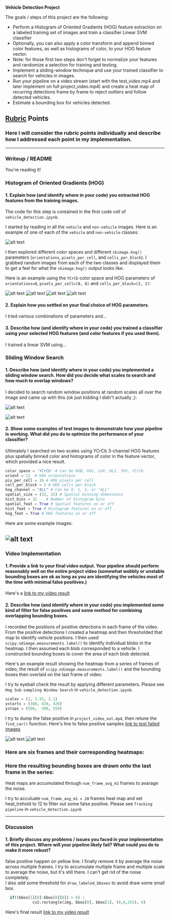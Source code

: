 

**Vehicle Detection Project**

The goals / steps of this project are the following:

* Perform a Histogram of Oriented Gradients (HOG) feature extraction on a labeled training set of images and train a classifier Linear SVM classifier
* Optionally, you can also apply a color transform and append binned color features, as well as histograms of color, to your HOG feature vector. 
* Note: for those first two steps don't forget to normalize your features and randomize a selection for training and testing.
* Implement a sliding-window technique and use your trained classifier to search for vehicles in images.
* Run your pipeline on a video stream (start with the test_video.mp4 and later implement on full project_video.mp4) and create a heat map of recurring detections frame by frame to reject outliers and follow detected vehicles.
* Estimate a bounding box for vehicles detected.

[//]: # (Image References)
[image1]: ./examples/car_not_car.png
[image2]: ./examples/HOG_example.jpg
[image3]: ./examples/sliding_windows.jpg
[image4]: ./examples/sliding_window.jpg
[image5]: ./examples/bboxes_and_heat.png
[image6]: ./examples/labels_map.png
[image7]: ./examples/output_bboxes.png
[video1]: ./project_video.mp4

[image1_0]: ./ipynb_images/car_vs_not_car.png
[image1_1]: ./ipynb_images/car_vs_not_car_hog.png
[image1_2]: ./ipynb_images/car_vs_not_car_bin_spatial_0.png
[image1_3]: ./ipynb_images/car_vs_not_car_bin_spatial_1.png
[image1_4]: ./ipynb_images/car_vs_not_car_bin_spatial_2.png


[image3_0]: ./ipynb_images/sliding_search_windows_0.png
[image3_1]: ./ipynb_images/sliding_search_windows_1.png
[image4_0]: ./ipynb_images/sliding_search_windows_2.png

[image5_0]:  ./test_failed_images/false_0.png
[image5_1]:  ./test_failed_images/false_1.png
[image5_2]:  ./test_failed_images/false_2.png
[image5_3]:  ./test_failed_images/false_3.png






## [Rubric](https://review.udacity.com/#!/rubrics/513/view) Points
### Here I will consider the rubric points individually and describe how I addressed each point in my implementation.  

---
### Writeup / README

You're reading it!

### Histogram of Oriented Gradients (HOG)

#### 1. Explain how (and identify where in your code) you extracted HOG features from the training images.

The code for this step is contained in the first code cell of `vehicle_detection.ipynb`.  

I started by reading in all the `vehicle` and `non-vehicle` images.  Here is an example of one of each of the `vehicle` and `non-vehicle` classes:

![alt text][image1_0]

I then explored different color spaces and different `skimage.hog()` parameters (`orientations`, `pixels_per_cell`, and `cells_per_block`).  I grabbed random images from each of the two classes and displayed them to get a feel for what the `skimage.hog()` output looks like.

Here is an example using the `YCrCb` color space and HOG parameters of `orientations=8`, `pixels_per_cell=(8, 8)` and `cells_per_block=(2, 2)`:


![alt text][image1_1]
![alt text][image1_2]
![alt text][image1_3]
![alt text][image1_4]

#### 2. Explain how you settled on your final choice of HOG parameters.

I tried various combinations of parameters and...

#### 3. Describe how (and identify where in your code) you trained a classifier using your selected HOG features (and color features if you used them).

I trained a linear SVM using...

### Sliding Window Search

#### 1. Describe how (and identify where in your code) you implemented a sliding window search.  How did you decide what scales to search and how much to overlap windows?

I decided to search random window positions at random scales all over the image and came up with this (ok just kidding I didn't actually ;):

![alt text][image3_0]

![alt text][image4_0]

#### 2. Show some examples of test images to demonstrate how your pipeline is working.  What did you do to optimize the performance of your classifier?

Ultimately I searched on two scales using YCrCb 3-channel HOG features plus spatially binned color and histograms of color in the feature vector, which provided a nice result. 
```python
color_space = 'YCrCb' # Can be RGB, HSV, LUV, HLS, YUV, YCrCb
orient = 11  # HOG orientations
pix_per_cell = 16 # HOG pixels per cell
cell_per_block = 2 # HOG cells per block
hog_channel = "ALL" # Can be 0, 1, 2, or "ALL"
spatial_size = (32, 32) # Spatial binning dimensions
hist_bins = 32    # Number of histogram bins
spatial_feat = True # Spatial features on or off
hist_feat = True # Histogram features on or off
hog_feat = True # HOG features on or off
```
 Here are some example images:

![alt text][image3_1]
---

### Video Implementation

#### 1. Provide a link to your final video output.  Your pipeline should perform reasonably well on the entire project video (somewhat wobbly or unstable bounding boxes are ok as long as you are identifying the vehicles most of the time with minimal false positives.)
Here's a [link to my video result](./project_video.mp4)


#### 2. Describe how (and identify where in your code) you implemented some kind of filter for false positives and some method for combining overlapping bounding boxes.

I recorded the positions of positive detections in each frame of the video.  From the positive detections I created a heatmap and then thresholded that map to identify vehicle positions.  I then used `scipy.ndimage.measurements.label()` to identify individual blobs in the heatmap.  I then assumed each blob corresponded to a vehicle.  I constructed bounding boxes to cover the area of each blob detected.  

Here's an example result showing the heatmap from a series of frames of video, the result of `scipy.ndimage.measurements.label()` and the bounding boxes then overlaid on the last frame of video:


I try to eyeball check the result by applying different parameters. Please see `Hog Sub-sampling Window Search` in `vehicle_detection.ipynb`.

```python
scales = (1, 1.55, 2.1)
ystarts = (380, 420, 420)
ystops = (500,  500, 550)
```


I try to dump the false positive in `project_video_out.mp4`, then retune the `find_car()` function. Here's line to false positive samples [link to test failed images](./test_failed_images)


![alt text][image5_0]
![alt text][image5_1]


### Here are six frames and their corresponding heatmaps:



### Here the resulting bounding boxes are drawn onto the last frame in the series:
Heat maps are accumulated through `num_frame_avg_m1` frames to avarage the noise. 

I try to acculuate `num_frame_avg_m1 = 28` frames heat map and set heat_trehold to 12 to filter out some false positive.
Please see `Tracking pipeline` in `vehicle_detection.ipynb`


---

### Discussion

#### 1. Briefly discuss any problems / issues you faced in your implementation of this project.  Where will your pipeline likely fail?  What could you do to make it more robust?
false positive happen on yellow line.  I finally remove it by average the noise across multiple frames. I try to accumulate multiple frame and multiple scale to average the noise, but it's still there. I can't get rid of the noise completely.  
I also add some threshold for `draw_labeled_bboxes` to avoid draw some small box.

```python
  if((bbox[1][0]-bbox[0][0]) > 6) :
            cv2.rectangle(img, bbox[0], bbox[1], (0,0,255), 6)
```

Here's final result [link to my video result](./project_video_out.mp4)

